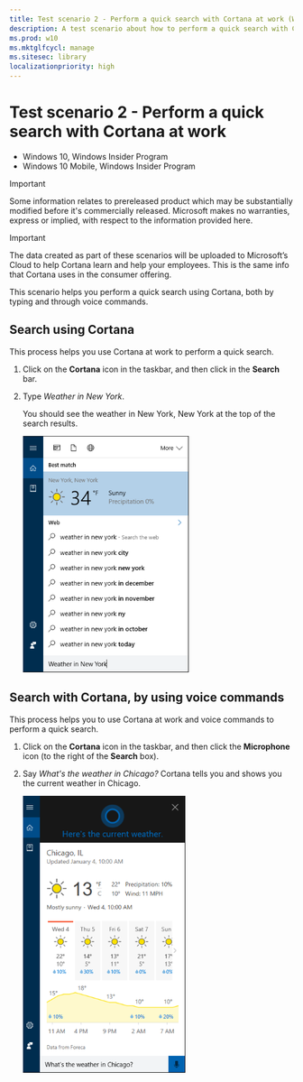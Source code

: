 ```yaml
---
title: Test scenario 2 - Perform a quick search with Cortana at work (Windows 10)
description: A test scenario about how to perform a quick search with Cortana at work.
ms.prod: w10
ms.mktglfcycl: manage
ms.sitesec: library
localizationpriority: high
---
```


# Test scenario 2 - Perform a quick search with Cortana at work

-   Windows 10, Windows Insider Program 
-   Windows 10 Mobile, Windows Insider Program

>[!IMPORTANT]
>Some information relates to prereleased product which may be substantially modified before it's commercially released. Microsoft makes no warranties, express or implied, with respect to the information provided here.

>[!IMPORTANT]
>The data created as part of these scenarios will be uploaded to Microsoft’s Cloud to help Cortana learn and help your employees. This is the same info that Cortana uses in the consumer offering.

This scenario helps you perform a quick search using Cortana, both by typing and through voice commands.

## Search using Cortana
This process helps you use Cortana at work to perform a quick search.

1. Click on the **Cortana** icon in the taskbar, and then click in the **Search** bar.

2. Type *Weather in New York*.

    You should see the weather in New York, New York at the top of the search results.

    ![Cortana at work, showing the weather in New York, New York](images/cortana-newyork-weather.png)    
 
## Search with Cortana, by using voice commands
This process helps you to use Cortana at work and voice commands to perform a quick search.

1. Click on the **Cortana** icon in the taskbar, and then click the **Microphone** icon (to the right of the **Search** box).

2.	Say *What's the weather in Chicago?* Cortana tells you and shows you the current weather in Chicago.

    ![Cortana at work, showing the current weather in Chicago, IL](images/cortana-chicago-weather.png)